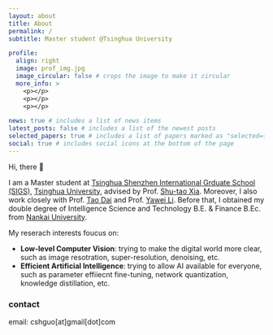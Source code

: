 ```yaml
---
layout: about
title: About
permalink: /
subtitle: Master student @Tsinghua University

profile:
  align: right
  image: prof_img.jpg
  image_circular: false # crops the image to make it circular
  more_info: >
    <p></p>
    <p></p>
    <p></p>

news: true # includes a list of news items
latest_posts: false # includes a list of the newest posts
selected_papers: true # includes a list of papers marked as "selected={true}"
social: true # includes social icons at the bottom of the page
---
```


Hi, there 👋

I am a Master student at [Tsinghua Shenzhen International Grduate School (SIGS)](https://www.sigs.tsinghua.edu.cn/en/), [Tsinghua University](https://www.tsinghua.edu.cn/en/index.htm), advised by Prof. [Shu-tao Xia](https://www.sigs.tsinghua.edu.cn/xst/main.htm). Moreover, I also work closely with Prof. [Tao Dai](https://scholar.google.com.hk/citations?user=MqJNdaAAAAAJ&hl=zh-CN&oi=ao) and Prof. [Yawei Li](https://scholar.google.com.hk/citations?user=IFLsTGsAAAAJ&hl=zh-CN&oi=ao). Before that, I obtained my double degree of Intelligence Science and Technology B.E. & Finance B.Ec. from [Nankai University](https://en.nankai.edu.cn/). 


My reserach interests foucus on:

- **Low-level Computer Vision**: trying to make the digital world more clear, such as image resotration, super-resolution, denoising, etc.
- **Efficient Artificial Intelligence**: trying to allow AI available for everyone, such as parameter effiiecnt fine-tuning, network quantization, knowledge distillation, etc.


### contact

email: cshguo[at]gmail[dot]com
